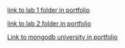 [link to lab 1 folder in portfolio](https://github.com/wakoodi/2imd-webtech3-portfolio.git)

[link to lab 2 folder in portfolio](https://github.com/wakoodi/2imd-webtech3-portfolio/tree/master/lab2)

[Link to mongodb university in portfolio](https://github.com/wakoodi/2imd-webtech3-portfolio/tree/master/mongodb_university)
